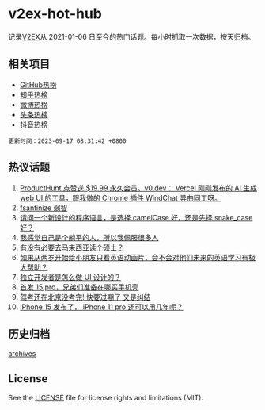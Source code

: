 # v2ex-hot-hub

 记录[V2EX](https://www.v2ex.com/)从 2021-01-06 日至今的热门话题。每小时抓取一次数据，按天[归档](archives)。
 
 ## 相关项目

- [GitHub热榜](https://github.com/snaildev/github-hot-hub)
- [知乎热榜](https://github.com/snaildev/zhihu-hot-hub)
- [微博热榜](https://github.com/snaildev/weibo-hot-hub)
- [头条热榜](https://github.com/snaildev/toutiao-hot-hub)
- [抖音热榜](https://github.com/snaildev/douyin-hot-hub)


 `更新时间：2023-09-17 08:31:42 +0800`

## 热议话题

1. [ProductHunt 点赞送 $19.99 永久会员。v0.dev： Vercel 刚刚发布的 AI 生成 web UI 的工具，跟我做的 Chrome 插件 WindChat 异曲同工呀。](https://www.v2ex.com/t/974403)
1. [fsantinize 弱智](https://www.v2ex.com/t/974343)
1. [请问一个新设计的程序语言，是选择 camelCase 好，还是先择 snake_case 好？](https://www.v2ex.com/t/974361)
1. [我感觉自己是个躺平的人，所以我佩服很多人](https://www.v2ex.com/t/974340)
1. [有没有必要去马来西亚读个硕士？](https://www.v2ex.com/t/974389)
1. [如果从两岁开始给小朋友只看英语动画片，会不会对他们未来的英语学习有极大帮助？](https://www.v2ex.com/t/974448)
1. [独立开发者是怎么做 UI 设计的？](https://www.v2ex.com/t/974366)
1. [首发 15 pro，兄弟们准备在哪买手机壳](https://www.v2ex.com/t/974405)
1. [驾考还在北京没考完! 快要过期了 又是纠结](https://www.v2ex.com/t/974351)
1. [iPhone 15 发布了， iPhone 11 pro 还可以用几年呢？](https://www.v2ex.com/t/974418)

## 历史归档

[archives](archives)

## License

See the [LICENSE](LICENSE) file for license rights and limitations (MIT).
